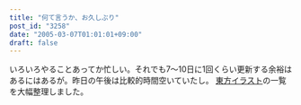 ```yaml
---
title: "何て言うか、お久しぶり"
post_id: "3258"
date: "2005-03-07T01:01:01+09:00"
draft: false
---
```



いろいろやることあってか忙しい。それでも7～10日に1回くらい更新する余裕はあるにはあるが。昨日の午後は比較的時間空いていたし。 [東方イラスト](/category/products/illustration?tag=touhou)の一覧を大幅整理しました。
